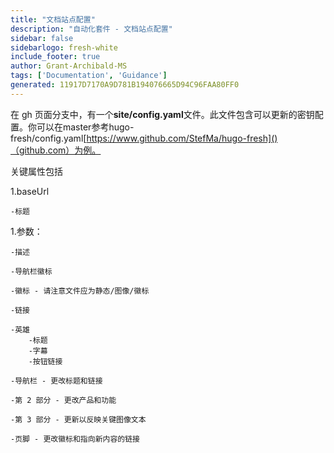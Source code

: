 ```yaml
---
title: "文档站点配置"
description: "自动化套件 - 文档站点配置"
sidebar: false
sidebarlogo: fresh-white
include_footer: true
author: Grant-Archibald-MS
tags: ['Documentation', 'Guidance']
generated: 11917D7170A9D781B194076665D94C96FAA80FF0
---
```



在 gh 页面分支中，有一个**site/config.yaml**文件。此文件包含可以更新的密钥配置。你可以在master参考hugo-fresh/config.yaml[https://www.github.com/StefMa/hugo-fresh]()（github.com）为例。

关键属性包括

1.baseUrl

    -标题

1.参数：

    -描述
    
    -导航栏徽标
    
    -徽标 - 请注意文件应为静态/图像/徽标
    
    -链接
    
    -英雄
        -标题
        -字幕
        -按钮链接
    
    -导航栏 - 更改标题和链接
    
    -第 2 部分 - 更改产品和功能
    
    -第 3 部分 - 更新以反映关键图像文本
    
    -页脚 - 更改徽标和指向新内容的链接

